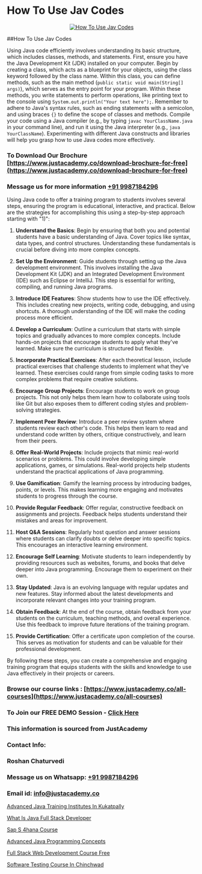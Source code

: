 # How To Use Jav Codes

<p align="center">
  <a href="https://justacademy.co/course-detail/core-java-training">
    <img src="https://justacademy.co/storage2/course_image/1677245426_course_image.webp" alt="How To Use Jav Codes">
  </a>
</p>
##How To Use Jav Codes

Using Java code efficiently involves understanding its basic structure, which includes classes, methods, and statements. First, ensure you have the Java Development Kit (JDK) installed on your computer. Begin by creating a class, which acts as a blueprint for your objects, using the class keyword followed by the class name. Within this class, you can define methods, such as the main method (`public static void main(String[] args)`), which serves as the entry point for your program. Within these methods, you write statements to perform operations, like printing text to the console using `System.out.println("Your text here");`. Remember to adhere to Java's syntax rules, such as ending statements with a semicolon, and using braces `{}` to define the scope of classes and methods. Compile your code using a Java compiler (e.g., by typing `javac YourClassName.java` in your command line), and run it using the Java interpreter (e.g., `java YourClassName`). Experimenting with different Java constructs and libraries will help you grasp how to use Java codes more effectively.
### To Download Our Brochure [https://www.justacademy.co/download-brochure-for-free](https://www.justacademy.co/download-brochure-for-free)
### Message us for more information [+91 9987184296](https://api.whatsapp.com/send?phone=919987184296)
Using Java code to offer a training program to students involves several steps, ensuring the program is educational, interactive, and practical. Below are the strategies for accomplishing this using a step-by-step approach starting with "1)":

1) **Understand the Basics**: Begin by ensuring that both you and potential students have a basic understanding of Java. Cover topics like syntax, data types, and control structures. Understanding these fundamentals is crucial before diving into more complex concepts.

2) **Set Up the Environment**: Guide students through setting up the Java development environment. This involves installing the Java Development Kit (JDK) and an Integrated Development Environment (IDE) such as Eclipse or IntelliJ. This step is essential for writing, compiling, and running Java programs.

3) **Introduce IDE Features**: Show students how to use the IDE effectively. This includes creating new projects, writing code, debugging, and using shortcuts. A thorough understanding of the IDE will make the coding process more efficient.

4) **Develop a Curriculum**: Outline a curriculum that starts with simple topics and gradually advances to more complex concepts. Include hands-on projects that encourage students to apply what they've learned. Make sure the curriculum is structured but flexible.

5) **Incorporate Practical Exercises**: After each theoretical lesson, include practical exercises that challenge students to implement what they’ve learned. These exercises could range from simple coding tasks to more complex problems that require creative solutions.

6) **Encourage Group Projects**: Encourage students to work on group projects. This not only helps them learn how to collaborate using tools like Git but also exposes them to different coding styles and problem-solving strategies.

7) **Implement Peer Review**: Introduce a peer review system where students review each other's code. This helps them learn to read and understand code written by others, critique constructively, and learn from their peers.

8) **Offer Real-World Projects**: Include projects that mimic real-world scenarios or problems. This could involve developing simple applications, games, or simulations. Real-world projects help students understand the practical applications of Java programming.

9) **Use Gamification**: Gamify the learning process by introducing badges, points, or levels. This makes learning more engaging and motivates students to progress through the course.

10) **Provide Regular Feedback**: Offer regular, constructive feedback on assignments and projects. Feedback helps students understand their mistakes and areas for improvement.

11) **Host Q&A Sessions**: Regularly host question and answer sessions where students can clarify doubts or delve deeper into specific topics. This encourages an interactive learning environment.

12) **Encourage Self Learning**: Motivate students to learn independently by providing resources such as websites, forums, and books that delve deeper into Java programming. Encourage them to experiment on their own.

13) **Stay Updated**: Java is an evolving language with regular updates and new features. Stay informed about the latest developments and incorporate relevant changes into your training program.

14) **Obtain Feedback**: At the end of the course, obtain feedback from your students on the curriculum, teaching methods, and overall experience. Use this feedback to improve future iterations of the training program.

15) **Provide Certification**: Offer a certificate upon completion of the course. This serves as motivation for students and can be valuable for their professional development.

By following these steps, you can create a comprehensive and engaging training program that equips students with the skills and knowledge to use Java effectively in their projects or careers.

### Browse our course links : [https://www.justacademy.co/all-courses](https://www.justacademy.co/all-courses) 
### To Join our FREE DEMO Session - [Click Here](https://www.justacademy.co/register-for-course-demo)


### This information is sourced from JustAcademy
### Contact Info:
### Roshan Chaturvedi
### Message us on Whatsapp: [+91 9987184296](https://api.whatsapp.com/send?phone=919987184296)
### Email id: [info@justacademy.co](mailto:info@justacademy.co)
                
[Advanced Java Training Institutes In Kukatpally](https://www.linkedin.com/pulse/advanced-java-training-institutes-kukatpally-justacademy-houston-pcj8f?trackingId=fEtN243qBrEnmXEHJqXL8g%3D%3D&lipi=urn%3Ali%3Apage%3Ad_flagship3_company_admin%3BoeW%2FtgxJQVmhV5nxk7B2LA%3D%3D)

[What Is Java Full Stack Developer](https://www.linkedin.com/pulse/what-java-full-stack-developer-justacademy-thane-i42xc?trackingId=XwSZKgNSyHr%2FmfaC3Hyz9Q%3D%3D&lipi=urn%3Ali%3Apage%3Ad_flagship3_company_admin%3BtWGDFb3%2BTIWrNJLdiT%2FfMQ%3D%3D)

[Sap S 4hana Course](https://medium.com/@kamblerajas684/sap-s-4hana-course-9883b75cc909)

[Advanced Java Programming Concepts](https://medium.com/@ranepooja/advanced-java-programming-concepts-4d60df5beb26)

[Full Stack Web Development Course Free](https://justacademyin.github.io/justacademy/full-stack-web-development-course-free)

[Software Testing Course In Chinchwad](https://justacademyin.github.io/justacademy/software-testing-course-in-chinchwad)

